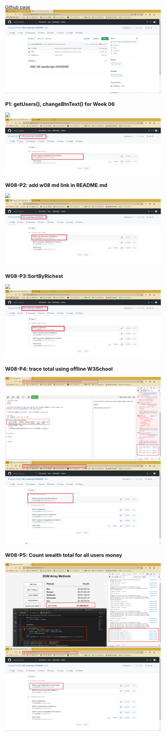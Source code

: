 
[Github page](https://github.com/kerry172128/1102-JavaScript-210410105)
![](github.png)

### P1: getUsers(), changeBtnText() for Week 06

![](W08-P1.jpg)
![](W08-P1-2.png)


### W08-P2: add w08 md link in README.md

![](W08-P2.png)
![](W08-P2-2.png)


### W08-P3:SortByRichest

![](W08-P3.png)
![](W08-P3-2.png)

### W08-P4: trace total using offline W3School

![](W08-P4-1.png)
![](W08-P4-2.png)

### W08-P5: Count wealth total for all users money

![](W08-P5-1.png)
![](W08-P5-2.png)